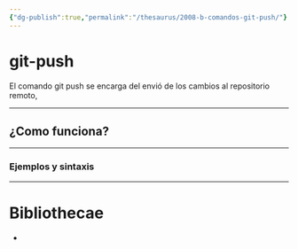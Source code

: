 ```yaml
---
{"dg-publish":true,"permalink":"/thesaurus/2008-b-comandos-git-push/"}
---
```


# git-push
El comando git push se encarga del envió de los cambios al repositorio remoto,

---
## ¿Como funciona?

---
### Ejemplos y sintaxis

---
# Bibliothecae
- 